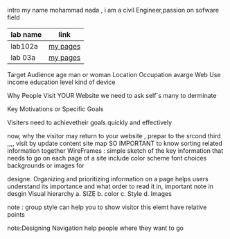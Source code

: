 intro 
my name mohammad nada , i am a civil Engineer,passion on sofware field 


| lab name  | link |
| ------------- | ------------- |
| lab102a  | [my pages](https://mohmmadnada.github.io/reading-notes/)  |
| lab 03a  | [my pages](https://mohmmadnada.github.io/reading-notes/)  |


Target Audience 
age 
man or woman 
Location
Occupation
avarge Web Use
income
 education level 
 kind of device 


Why People Visit YOUR Website
we need to ask self`s many to derminate 

Key Motivations or Specific Goals


Visiters need to achievetheir goals quickly and effectively

now, why the visitor may return to your website , prepar to the srcond third ,,,, visit by update content
site map SO IMPORTANT to know sorting related information together
WireFrames : simple sketch of the key
information that needs to go on each page of a site 
include 
color scheme 
font choices
backgrounds or images for





designe. Organizing and prioritizing
information on a page helps users understand its importance and what order to read it in, important note in desgin 
Visual hierarchy
a. SIZE b. color c. Style d. Images


note : group style can help you to show visitor this elemt have relative points

note:Designing Navigation
help people where they want to go
